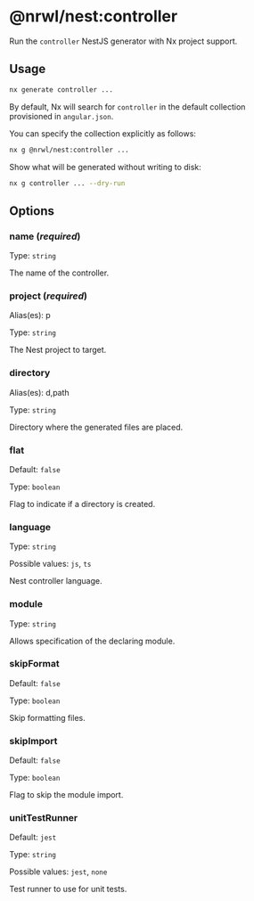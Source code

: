 # @nrwl/nest:controller

Run the `controller` NestJS generator with Nx project support.

## Usage

```bash
nx generate controller ...
```

By default, Nx will search for `controller` in the default collection provisioned in `angular.json`.

You can specify the collection explicitly as follows:

```bash
nx g @nrwl/nest:controller ...
```

Show what will be generated without writing to disk:

```bash
nx g controller ... --dry-run
```

## Options

### name (_**required**_)

Type: `string`

The name of the controller.

### project (_**required**_)

Alias(es): p

Type: `string`

The Nest project to target.

### directory

Alias(es): d,path

Type: `string`

Directory where the generated files are placed.

### flat

Default: `false`

Type: `boolean`

Flag to indicate if a directory is created.

### language

Type: `string`

Possible values: `js`, `ts`

Nest controller language.

### module

Type: `string`

Allows specification of the declaring module.

### skipFormat

Default: `false`

Type: `boolean`

Skip formatting files.

### skipImport

Default: `false`

Type: `boolean`

Flag to skip the module import.

### unitTestRunner

Default: `jest`

Type: `string`

Possible values: `jest`, `none`

Test runner to use for unit tests.
